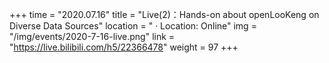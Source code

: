 +++ 
time = "2020.07.16" 
title = "Live(2)：Hands-on about openLooKeng on Diverse Data Sources" 
location = " · Location: Online" 
img = "/img/events/2020-7-16-live.png" 
link = "https://live.bilibili.com/h5/22366478"
weight = 97
+++
